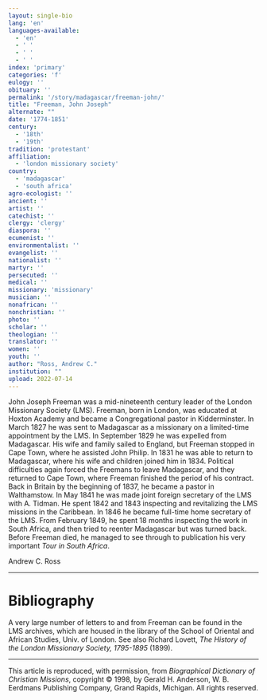 ```yaml
---
layout: single-bio
lang: 'en'
languages-available:
  - 'en'
  - ' '
  - ' '
  - ' '
index: 'primary'
categories: 'f'
eulogy: ''
obituary: ''
permalink: '/story/madagascar/freeman-john/'
title: "Freeman, John Joseph"
alternate: ""
date: '1774-1851'
century:
  - '18th'
  - '19th'
tradition: 'protestant'
affiliation:
  - 'london missionary society'
country:
  - 'madagascar'
  - 'south africa'
agro-ecologist: ''
ancient: ''
artist: ''
catechist: ''
clergy: 'clergy'
diaspora: ''
ecumenist: ''
environmentalist: ''
evangelist: ''
nationalist: ''
martyr: ''
persecuted: ''
medical: ''
missionary: 'missionary'
musician: ''
nonafrican: ''
nonchristian: ''
photo: ''
scholar: ''
theologian: ''
translator: ''
women: ''
youth: ''
author: "Ross, Andrew C."
institution: ""
upload: 2022-07-14
---
```




John Joseph Freeman was a mid-nineteenth century leader of the London Missionary Society (LMS). Freeman, born in London, was educated at Hoxton Academy and became a Congregational pastor in Kidderminster. In March 1827 he was sent to Madagascar as a missionary on a limited-time appointment by the LMS. In September 1829 he was expelled from Madagascar. His wife and family sailed to England, but Freeman stopped in Cape Town, where he assisted John Philip. In 1831 he was able to return to Madagascar, where his wife and children joined him in 1834. Political difficulties again forced the Freemans to leave Madagascar, and they returned to Cape Town, where Freeman finished the period of his contract. Back in Britain by the beginning of 1837, he became a pastor in Walthamstow. In May 1841 he was made joint foreign secretary of the LMS with A. Tidman. He spent 1842 and 1843 inspecting and revitalizing the LMS missions in the Caribbean. In 1846 he became full-time home secretary of the LMS. From February 1849, he spent 18 months inspecting the work in South Africa, and then tried to reenter Madagascar but was turned back. Before Freeman died, he managed to see through to publication his very important *Tour in South Africa*.

Andrew C. Ross

---

# Bibliography

A very large number of letters to and from Freeman can be found in the LMS archives, which are housed in the library of the School of Oriental and African Studies, Univ. of London. See also Richard Lovett, *The History of the London Missionary Society, 1795-1895* (1899).

---

This article is reproduced, with permission, from *Biographical Dictionary of Christian Missions*, copyright © 1998, by Gerald H. Anderson, W. B. Eerdmans Publishing Company, Grand Rapids, Michigan. All rights reserved.
